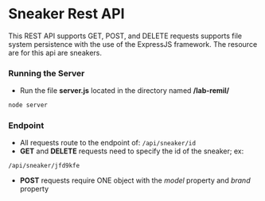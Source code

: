 # Sneaker Rest API
This REST API supports GET, POST, and DELETE requests supports file system persistence with the use of the ExpressJS framework. The resource are for this api are sneakers.

### Running the Server
  - Run the file **server.js** located in the directory named **/lab-remil/**
```sh
node server
```

### Endpoint
- All requests route to the endpoint of: `/api/sneaker/id`
- **GET** and **DELETE** requests need to specify the id of the sneaker; ex:
```
/api/sneaker/jfd9kfe
```
- **POST** requests require ONE object with the *model* property and *brand* property
